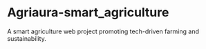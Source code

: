 # Agriaura-smart_agriculture
A smart agriculture web project promoting tech-driven farming and sustainability.
